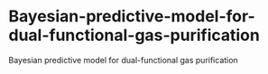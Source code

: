 # Bayesian-predictive-model-for-dual-functional-gas-purification
Bayesian predictive model for dual-functional gas purification
